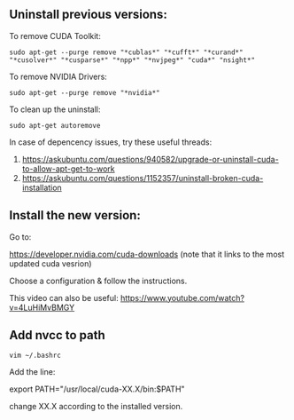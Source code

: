 ## Uninstall previous versions:

To remove CUDA Toolkit:
```
sudo apt-get --purge remove "*cublas*" "*cufft*" "*curand*" "*cusolver*" "*cusparse*" "*npp*" "*nvjpeg*" "cuda*" "nsight*"
```

To remove NVIDIA Drivers:
```
sudo apt-get --purge remove "*nvidia*"
```

To clean up the uninstall:
```
sudo apt-get autoremove
```

In case of depencency issues, try these useful threads:
1. https://askubuntu.com/questions/940582/upgrade-or-uninstall-cuda-to-allow-apt-get-to-work
2. https://askubuntu.com/questions/1152357/uninstall-broken-cuda-installation


## Install the new version:

Go to:

https://developer.nvidia.com/cuda-downloads
(note that it links to the most updated cuda vesrion)

Choose a configuration & follow the instructions.

This video can also be useful: https://www.youtube.com/watch?v=4LuHiMvBMGY

## Add nvcc to path

```
vim ~/.bashrc
```

Add the line:

export PATH="/usr/local/cuda-XX.X/bin:$PATH"

change XX.X according to the installed version.
